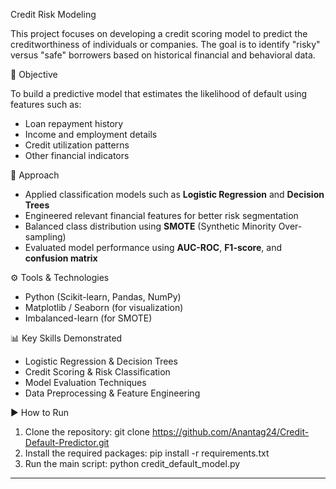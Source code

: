 Credit Risk Modeling

This project focuses on developing a credit scoring model to predict the creditworthiness of individuals or companies. The goal is to identify "risky" versus "safe" borrowers based on historical financial and behavioral data.

 📌 Objective

To build a predictive model that estimates the likelihood of default using features such as:

- Loan repayment history
- Income and employment details
- Credit utilization patterns
- Other financial indicators

 🧠 Approach

- Applied classification models such as **Logistic Regression** and **Decision Trees**
- Engineered relevant financial features for better risk segmentation
- Balanced class distribution using **SMOTE** (Synthetic Minority Over-sampling)
- Evaluated model performance using **AUC-ROC**, **F1-score**, and **confusion matrix**

⚙️ Tools & Technologies

- Python (Scikit-learn, Pandas, NumPy)
- Matplotlib / Seaborn (for visualization)
- Imbalanced-learn (for SMOTE)

📊 Key Skills Demonstrated

- Logistic Regression & Decision Trees
- Credit Scoring & Risk Classification
- Model Evaluation Techniques
- Data Preprocessing & Feature Engineering

 ▶️ How to Run

1. Clone the repository: git clone https://github.com/Anantag24/Credit-Default-Predictor.git
2. Install the required packages: pip install -r requirements.txt
3. Run the main script:  python credit_default_model.py
---




